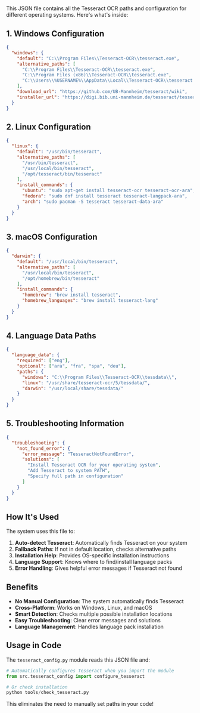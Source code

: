 #   

This JSON file contains all the Tesseract OCR paths and configuration for different operating systems. Here's what's inside:


## 1. **Windows Configuration**
```json
{
  "windows": {
    "default": "C:\\Program Files\\Tesseract-OCR\\tesseract.exe",
    "alternative_paths": [
      "C:\\Program Files\\Tesseract-OCR\\tesseract.exe",
      "C:\\Program Files (x86)\\Tesseract-OCR\\tesseract.exe",
      "C:\\Users\\%USERNAME%\\AppData\\Local\\Tesseract-OCR\\tesseract.exe"
    ],
    "download_url": "https://github.com/UB-Mannheim/tesseract/wiki",
    "installer_url": "https://digi.bib.uni-mannheim.de/tesseract/tesseract-ocr-w64-setup-5.3.1.20230401.exe"
  }
}
```

## 2. **Linux Configuration**
```json
{
  "linux": {
    "default": "/usr/bin/tesseract",
    "alternative_paths": [
      "/usr/bin/tesseract",
      "/usr/local/bin/tesseract",
      "/opt/tesseract/bin/tesseract"
    ],
    "install_commands": {
      "ubuntu": "sudo apt-get install tesseract-ocr tesseract-ocr-ara",
      "fedora": "sudo dnf install tesseract tesseract-langpack-ara",
      "arch": "sudo pacman -S tesseract tesseract-data-ara"
    }
  }
}
```

## 3. **macOS Configuration**
```json
{
  "darwin": {
    "default": "/usr/local/bin/tesseract",
    "alternative_paths": [
      "/usr/local/bin/tesseract",
      "/opt/homebrew/bin/tesseract"
    ],
    "install_commands": {
      "homebrew": "brew install tesseract",
      "homebrew_languages": "brew install tesseract-lang"
    }
  }
}
```

## 4. **Language Data Paths**
```json
{
  "language_data": {
    "required": ["eng"],
    "optional": ["ara", "fra", "spa", "deu"],
    "paths": {
      "windows": "C:\\Program Files\\Tesseract-OCR\\tessdata\\",
      "linux": "/usr/share/tesseract-ocr/5/tessdata/",
      "darwin": "/usr/local/share/tessdata/"
    }
  }
}
```

## 5. **Troubleshooting Information**
```json
{
  "troubleshooting": {
    "not_found_error": {
      "error_message": "TesseractNotFoundError",
      "solutions": [
        "Install Tesseract OCR for your operating system",
        "Add Tesseract to system PATH",
        "Specify full path in configuration"
      ]
    }
  }
}
```

## How It's Used

The system uses this file to:

1. **Auto-detect Tesseract**: Automatically finds Tesseract on your system
2. **Fallback Paths**: If not in default location, checks alternative paths
3. **Installation Help**: Provides OS-specific installation instructions
4. **Language Support**: Knows where to find/install language packs
5. **Error Handling**: Gives helpful error messages if Tesseract not found

## Benefits

- **No Manual Configuration**: The system automatically finds Tesseract
- **Cross-Platform**: Works on Windows, Linux, and macOS
- **Smart Detection**: Checks multiple possible installation locations
- **Easy Troubleshooting**: Clear error messages and solutions
- **Language Management**: Handles language pack installation

## Usage in Code

The `tesseract_config.py` module reads this JSON file and:
```python
# Automatically configures Tesseract when you import the module
from src.tesseract_config import configure_tesseract

# Or check installation
python tools/check_tesseract.py
```

This eliminates the need to manually set paths in your code!